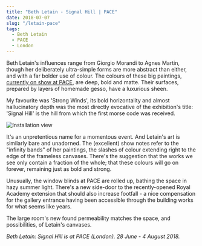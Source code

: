 ```yaml
---
title: "Beth Letain - Signal Hill | PACE"
date: 2018-07-07
slug: "/letain-pace"
tags:
  - Beth Letain
  - PACE
  - London
---
```


Beth Letain's influences range from Giorgio Morandi to Agnes Martin, though her deliberately ultra-simple forms are more abstract than either, and with a far bolder use of colour. The colours of these big paintings, [currently on show at PACE](https://www.pacegallery.com/exhibitions/12938/signal-hill), are deep, bold and matte. Their surfaces, prepared by layers of homemade gesso, have a luxurious sheen.

My favourite was 'Strong Winds', its bold horizontality and almost hallucinatory depth was the most directly evocative of the exhibition's title: 'Signal Hill' is the hill from which the first morse code was received.

![Installation view](/letain-pace.jpg)

It's an unpretentious name for a momentous event. And Letain's art is similarly bare and unadorned. The (excellent) show notes refer to the "infinity bands" of her paintings, the slashes of colour extending right to the edge of the frameless canvases. There's the suggestion that the works we see only contain a fraction of the whole; that these colours will go on forever, remaining just as bold and strong.

Unusually, the window blinds at PACE are rolled up, bathing the space in hazy summer light. There's a new side-door to the recently-opened Royal Academy extension that should also increase footfall - a nice compensation for the gallery entrance having been accessible through the building works for what seems like years.

The large room's new found permeability matches the space, and possibilities, of Letain's canvases.

*Beth Letain: Signal Hill is at PACE (London). 28 June - 4 August 2018.*
